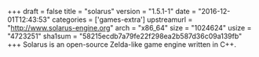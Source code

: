 +++
draft = false
title = "solarus"
version = "1.5.1-1"
date = "2016-12-01T12:43:53"
categories = ['games-extra']
upstreamurl = "http://www.solarus-engine.org"
arch = "x86_64"
size = "1024624"
usize = "4723251"
sha1sum = "58215ecdb7a79fe22f298ea2b587d36c09a139fb"
+++
Solarus is an open-source Zelda-like game engine written in C++.